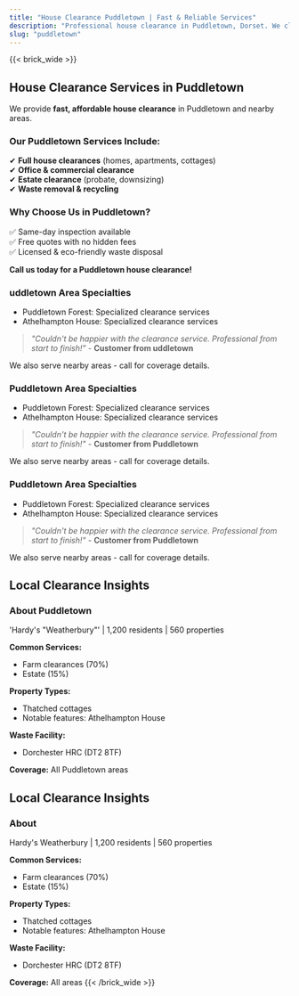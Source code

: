 ```yaml
---
title: "House Clearance Puddletown | Fast & Reliable Services"
description: "Professional house clearance in Puddletown, Dorset. We clear homes near Puddletown Forest. Free quotes & same-day inspection."
slug: "puddletown"
---
```


{{< brick_wide >}}   
## **House Clearance Services in Puddletown**

We provide **fast, affordable house clearance** in Puddletown and nearby areas.

### **Our Puddletown Services Include:**
✔ **Full house clearances** (homes, apartments, cottages)  
✔ **Office & commercial clearance**  
✔ **Estate clearance** (probate, downsizing)  
✔ **Waste removal & recycling**  

### **Why Choose Us in Puddletown?**
✅ Same-day inspection available  
✅ Free quotes with no hidden fees  
✅ Licensed & eco-friendly waste disposal  

**Call us today for a Puddletown house clearance!**  


### uddletown Area Specialties
- Puddletown Forest: Specialized clearance services
-  Athelhampton House: Specialized clearance services

> *"Couldn't be happier with the clearance service. Professional from start to finish!"* - **Customer from uddletown**

We also serve nearby areas - call for coverage details.

### Puddletown Area Specialties
- Puddletown Forest: Specialized clearance services
- Athelhampton House: Specialized clearance services

> *"Couldn't be happier with the clearance service. Professional from start to finish!"* - **Customer from Puddletown**

We also serve nearby areas - call for coverage details.

### Puddletown Area Specialties
- Puddletown Forest: Specialized clearance services
- Athelhampton House: Specialized clearance services

> *"Couldn't be happier with the clearance service. Professional from start to finish!"* - **Customer from Puddletown**

We also serve nearby areas - call for coverage details.

## Local Clearance Insights
### About Puddletown
'Hardy's "Weatherbury"' | 1,200 residents | 560 properties

**Common Services:**
- Farm clearances (70%)
- Estate (15%)

**Property Types:**
- Thatched cottages
- Notable features: Athelhampton House

**Waste Facility:**
- Dorchester HRC (DT2 8TF)

**Coverage:** All Puddletown areas

## Local Clearance Insights
### About 
Hardy's Weatherbury | 1,200 residents | 560 properties

**Common Services:**
- Farm clearances (70%)
- Estate (15%)

**Property Types:**
- Thatched cottages
- Notable features: Athelhampton House

**Waste Facility:**
- Dorchester HRC (DT2 8TF)

**Coverage:** All  areas
{{< /brick_wide >}}
